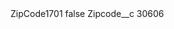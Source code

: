 <?xml version="1.0" encoding="UTF-8"?>
<CustomMetadata xmlns="http://soap.sforce.com/2006/04/metadata" xmlns:xsi="http://www.w3.org/2001/XMLSchema-instance" xmlns:xsd="http://www.w3.org/2001/XMLSchema">
    <label>ZipCode1701</label>
    <protected>false</protected>
    <values>
        <field>Zipcode__c</field>
        <value xsi:type="xsd:string">30606</value>
    </values>
</CustomMetadata>

